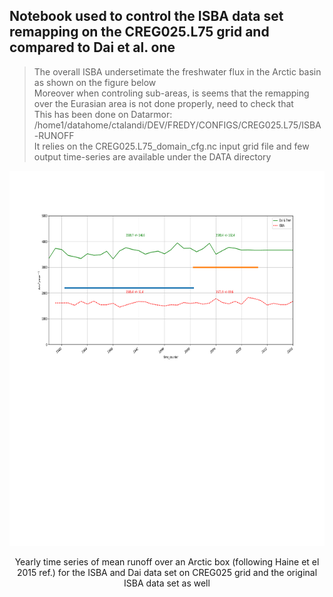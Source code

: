 ## Notebook used to control the ISBA data set remapping on the CREG025.L75 grid and compared to Dai et al. one<br>
>
> The overall ISBA undersetimate the freshwater flux in the Arctic basin as shown on the figure below<br>
> Moreover when controling sub-areas, is seems that the remapping over the Eurasian area is not done properly, need to check that <br>
> This has been done on Datarmor: /home1/datahome/ctalandi/DEV/FREDY/CONFIGS/CREG025.L75/ISBA-RUNOFF <br>
> It relies on the CREG025.L75_domain_cfg.nc input grid file and few output time-series are available under the DATA directory<br>

<p align="center"> <img src="Runoff_DAI_vs_ISBA_Arctic_Yearly_y19802015.pdf" width="700" height="600"> </p>
<p align = "center">
Yearly time series of mean runoff over an Arctic box (following Haine et el 2015 ref.) for the ISBA and Dai data set on CREG025 grid and the original ISBA data set as well 
</p>
